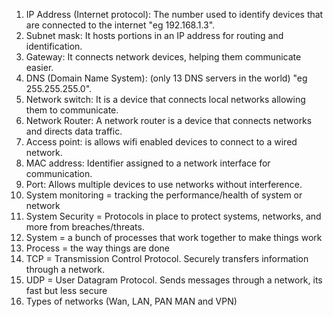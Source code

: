 1. IP Address (Internet protocol): The number used to identify devices that are connected to the internet "eg 192.168.1.3".
2. Subnet mask: It hosts portions in an IP address for routing and identification.
3. Gateway: It connects network devices, helping them communicate easier.
4. DNS (Domain Name System): (only 13 DNS servers in the world) "eg 255.255.255.0".
5. Network switch: It is a device that connects local networks allowing them to communicate.
6. Network Router: A network router is a device that connects networks 	and directs data traffic.
7. Access point: is allows wifi enabled devices to connect to a wired network.
8. MAC address: Identifier assigned to a network interface for communication.
9. Port: Allows multiple devices to use networks without interference.
10. System monitoring =  tracking the performance/health of system or network
11. System Security = Protocols in place to protect systems, networks, and more from breaches/threats.
12. System = a bunch of processes that work together to make things work
13. Process = the way things are done
14. TCP = Transmission Control Protocol. Securely transfers information through a network.
15. UDP = User Datagram Protocol. Sends messages through a network, its fast but less secure
16. Types of networks (Wan, LAN, PAN MAN and VPN)